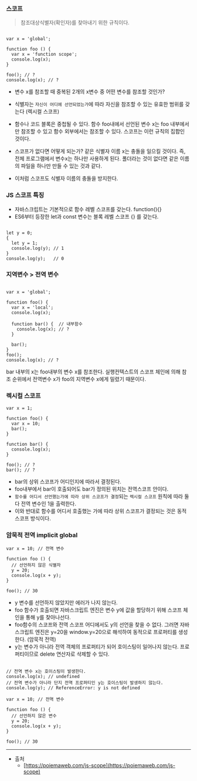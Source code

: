 ### 스코프

> 참조대상식별자(확인자)를 찾아내기 위한 규칙이다.

```

var x = 'global';

function foo () {
  var x = 'function scope';
  console.log(x);
}

foo(); // ?
console.log(x); // ?

```

- 변수 x를 참조할 때 중복된 2개의 x변수 중 어떤 변수를 참조할 것인가?

- 식별자는 `자신이 어디에 선언되었는가`에 따라 자신을 참조할 수 있는 유효한 범위를 갖는다 (렉시컬 스코프)

- 함수나 코드 블록은 중첩될 수 있다. 함수 foo내에서 선언된 변수 x는 foo 내부에서만 참조할 수 있고 함수 외부에서는 참조할 수 있다. 스코프는 이런 규칙의 집합인 것이다.

- 스코프가 없다면 어떻게 되는가? 같은 식별자 이름 x는 충돌을 일으킬 것이다.
  즉, 전체 프로그램에서 변수x는 하나만 사용하게 된다. 폴더라는 것이 없다면 같은 이름의 파일을 하나만 만들 수 있는 것과 같다.
- 이처럼 스코프도 식별자 이름의 충돌을 방지한다.

### JS 스코프 특징

- 자바스크립트는 기본적으로 함수 레벨 스코프를 갖는다. function(){}
- ES6부터 등장한 let과 const 변수는 블록 레벨 스코프 {} 를 갖는다.

```

let y = 0;
{
  let y = 1;
  console.log(y); // 1
}
console.log(y);   // 0

```

### 지역변수 > 전역 변수

```

var x = 'global';

function foo() {
  var x = 'local';
  console.log(x);

  function bar() {  // 내부함수
    console.log(x); // ?
  }

  bar();
}
foo();
console.log(x); // ?

```

bar 내부의 x는 foo내부의 변수 x를 참조한다. 실행컨텍스트의 스코프 체인에 의해
참조 순위에서 전역변수 x가 foo의 지역변수 x에게 밀렸기 때문이다.

### 렉시컬 스코프

```
var x = 1;

function foo() {
  var x = 10;
  bar();
}

function bar() {
  console.log(x);
}

foo(); // ?
bar(); // ?

```

- bar의 상위 스코프가 어디인지에 따라서 결정된다.
- foo내부에서 bar이 호출되어도 bar가 정의된 위치는 전역스코프 안이다.
- `함수를 어디서 선언했는가에 따라 상위 스코프가 결정`되는 `렉시컬 스코프` 원칙에 따라 둘 다 전역 변수인 1을 출력한다.
- 이와 반대로 함수를 어디서 호출했는 가에 따라 상위 스코프가 결정되는 것은 동적 스코프 방식이다.

### 암묵적 전역 implicit global

```
var x = 10; // 전역 변수

function foo () {
  // 선언하지 않은 식별자
  y = 20;
  console.log(x + y);
}

foo(); // 30

```

- y 변수를 선언하지 않았지만 에러가 나지 않는다.
- foo 함수가 호출되면 자바스크립트 엔진은 변수 y에 값을 할당하기 위해 스코프 체인을 통해 y를 찾아나선다.
- foo함수의 스코프와 전역 스코프 어디에서도 y의 선언을 찾을 수 없다. 그러면 자바스크립트 엔진은 y=20을 window.y=20으로 해석하여 동적으로 프로퍼티를 생성한다. (암묵적 전역)
- y는 변수가 아니라 전역 객체의 프로퍼티가 되어 호이스팅이 일어나지 않는다. 프로퍼티이므로 delete 연산자로 삭제할 수 있다.

```

// 전역 변수 x는 호이스팅이 발생한다.
console.log(x); // undefined
// 전역 변수가 아니라 단지 전역 프로퍼티인 y는 호이스팅이 발생하지 않는다.
console.log(y); // ReferenceError: y is not defined

var x = 10; // 전역 변수

function foo () {
  // 선언하지 않은 변수
  y = 20;
  console.log(x + y);
}

foo(); // 30

```

---

- 출처
  - [https://poiemaweb.com/js-scope](https://poiemaweb.com/js-scope)
